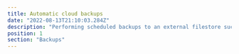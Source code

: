 ```yaml
---
title: Automatic cloud backups
date: "2022-08-13T21:10:03.284Z"
description: "Performing scheduled backups to an external filestore such as those provided by Amazon or Google will improve your elasticity in response to an attack. Remember to follow data storage laws and only backup the necessary data."
position: 1
section: "Backups"
---
```

